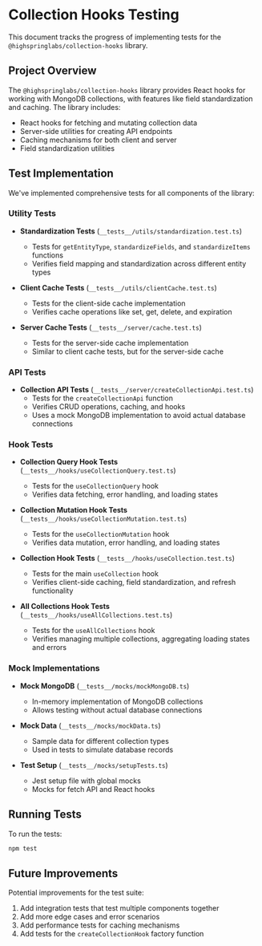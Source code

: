 # Collection Hooks Testing

This document tracks the progress of implementing tests for the `@highspringlabs/collection-hooks` library.

## Project Overview

The `@highspringlabs/collection-hooks` library provides React hooks for working with MongoDB collections, with features like field standardization and caching. The library includes:

- React hooks for fetching and mutating collection data
- Server-side utilities for creating API endpoints
- Caching mechanisms for both client and server
- Field standardization utilities

## Test Implementation

We've implemented comprehensive tests for all components of the library:

### Utility Tests

- **Standardization Tests** (`__tests__/utils/standardization.test.ts`)
  - Tests for `getEntityType`, `standardizeFields`, and `standardizeItems` functions
  - Verifies field mapping and standardization across different entity types

- **Client Cache Tests** (`__tests__/utils/clientCache.test.ts`)
  - Tests for the client-side cache implementation
  - Verifies cache operations like set, get, delete, and expiration

- **Server Cache Tests** (`__tests__/server/cache.test.ts`)
  - Tests for the server-side cache implementation
  - Similar to client cache tests, but for the server-side cache

### API Tests

- **Collection API Tests** (`__tests__/server/createCollectionApi.test.ts`)
  - Tests for the `createCollectionApi` function
  - Verifies CRUD operations, caching, and hooks
  - Uses a mock MongoDB implementation to avoid actual database connections

### Hook Tests

- **Collection Query Hook Tests** (`__tests__/hooks/useCollectionQuery.test.ts`)
  - Tests for the `useCollectionQuery` hook
  - Verifies data fetching, error handling, and loading states

- **Collection Mutation Hook Tests** (`__tests__/hooks/useCollectionMutation.test.ts`)
  - Tests for the `useCollectionMutation` hook
  - Verifies data mutation, error handling, and loading states

- **Collection Hook Tests** (`__tests__/hooks/useCollection.test.ts`)
  - Tests for the main `useCollection` hook
  - Verifies client-side caching, field standardization, and refresh functionality

- **All Collections Hook Tests** (`__tests__/hooks/useAllCollections.test.ts`)
  - Tests for the `useAllCollections` hook
  - Verifies managing multiple collections, aggregating loading states and errors

### Mock Implementations

- **Mock MongoDB** (`__tests__/mocks/mockMongoDB.ts`)
  - In-memory implementation of MongoDB collections
  - Allows testing without actual database connections

- **Mock Data** (`__tests__/mocks/mockData.ts`)
  - Sample data for different collection types
  - Used in tests to simulate database records

- **Test Setup** (`__tests__/mocks/setupTests.ts`)
  - Jest setup file with global mocks
  - Mocks for fetch API and React hooks

## Running Tests

To run the tests:

```bash
npm test
```

## Future Improvements

Potential improvements for the test suite:

1. Add integration tests that test multiple components together
2. Add more edge cases and error scenarios
3. Add performance tests for caching mechanisms
4. Add tests for the `createCollectionHook` factory function
